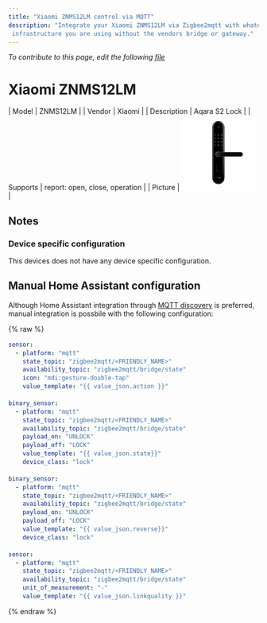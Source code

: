 ```yaml
---
title: "Xiaomi ZNMS12LM control via MQTT"
description: "Integrate your Xiaomi ZNMS12LM via Zigbee2mqtt with whatever smart home
 infrastructure you are using without the vendors bridge or gateway."
---
```


*To contribute to this page, edit the following
[file](https://github.com/Koenkk/zigbee2mqtt.io/blob/master/docs/devices/ZNMS12LM.md)*

# Xiaomi ZNMS12LM

| Model | ZNMS12LM  |
| Vendor  | Xiaomi  |
| Description | Aqara S2 Lock |
| Supports | report: open, close, operation |
| Picture | ![Xiaomi ZNMS12LM](../images/devices/ZNMS12LM.jpg) |

## Notes


### Device specific configuration
This devices does not have any device specific configuration.


## Manual Home Assistant configuration
Although Home Assistant integration through [MQTT discovery](../integration/home_assistant) is preferred,
manual integration is possbile with the following configuration:


{% raw %}
```yaml
sensor:
  - platform: "mqtt"
    state_topic: "zigbee2mqtt/<FRIENDLY_NAME>"
    availability_topic: "zigbee2mqtt/bridge/state"
    icon: "mdi:gesture-double-tap"
    value_template: "{{ value_json.action }}"

binary_sensor:
  - platform: "mqtt"
    state_topic: "zigbee2mqtt/<FRIENDLY_NAME>"
    availability_topic: "zigbee2mqtt/bridge/state"
    payload_on: "UNLOCK"
    payload_off: "LOCK"
    value_template: "{{ value_json.state}}"
    device_class: "lock"

binary_sensor:
  - platform: "mqtt"
    state_topic: "zigbee2mqtt/<FRIENDLY_NAME>"
    availability_topic: "zigbee2mqtt/bridge/state"
    payload_on: "UNLOCK"
    payload_off: "LOCK"
    value_template: "{{ value_json.reverse}}"
    device_class: "lock"

sensor:
  - platform: "mqtt"
    state_topic: "zigbee2mqtt/<FRIENDLY_NAME>"
    availability_topic: "zigbee2mqtt/bridge/state"
    unit_of_measurement: "-"
    value_template: "{{ value_json.linkquality }}"
```
{% endraw %}


